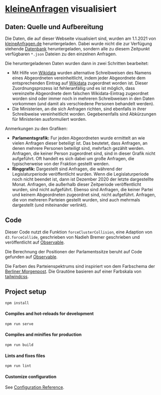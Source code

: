 # [kleineAnfragen](https://kleineanfragen.de/) visualisiert

## Daten: Quelle und Aufbereitung

Die Daten, die auf dieser Webseite visualisiert sind, wurden am 1.1.2021 von [kleineAnfragen.de](https://kleineanfragen.de/) heruntergeladen. Dabei wurde nicht die zur Verfügung stehende [Datenbank](https://kleineanfragen.de/info/daten) heruntergeladen, sondern alle zu diesem Zeitpunkt verfügbaren `*.json` Dateien zu den einzelnen Anfragen.

Die heruntergeladenen Daten wurden dann in zwei Schritten bearbeitet:
- Mit Hilfe von [Wikidata](https://www.wikidata.org/wiki/Wikidata:Main_Page) wurden alternative Schreibweisen des Namens eines Abgeordneten vereinheitlicht, indem jeder Abgeordnete dem entsprechenden Eintrag auf [Wikidata](https://www.wikidata.org/wiki/Wikidata:Main_Page) zugeordnet worden ist. Dieser Zuordnungsprozess ist fehleranfällig und es ist möglich, dass vereinzelte Abgeordnete dem falschen Wikidata-Eintrag zugeordnet worden sind oder immer noch in mehreren Schreibweisen in den Daten vorkommen (und damit als verschiedene Personen behandelt werden).
- Die Ministerien, an die sich Anfragen richten, sind ebenfalls in ihrer Schreibweise vereinheitlicht worden. Gegebenenfalls sind Abkürzungen für Ministerien ausformuliert worden.

Anmerkungen zu den Grafiken:
- **Parlamentsgrafik:** Fur jeden Abgeordneten wurde ermittelt an wie vielen Anfragen dieser beteiligt ist. Das beutetet, dass Anfragen, an denen mehrere Personen beteiligt sind, mehrfach gezählt werden. Anfragen, die keiner Person zugeordnet sind, sind in dieser Grafik nicht aufgeführt. Oft handelt es sich dabei um große Anfragen, die typischerweise von der Fraktion gestellt werden.
- **Ringgrafik:** Dargestellt sind Anfragen, die während der Legislaturperiode veröffentlicht wurden. Wenn die Legislaturperiode noch nicht beendet ist, dann ist Dezember 2020 der letzte dargestellte Monat. Anfragen, die außerhalb dieser Zeitperiode veröffentlicht wurden, sind nicht aufgeführt. Ebenso sind Anfragen, die keiner Partei und keinem Abgeordneten zugeordnet sind, nicht aufgeführt. Anfragen, die von mehreren Parteien gestellt wurden, sind auch mehrmals dargestellt (und miteinander verlinkt).

## Code

Dieser Code nutzt die Funktion `forceClusterCollision`, eine Adaption von `d3.forceCollide`, geschrieben von Nadieh Bremer geschrieben und veröffentlicht auf [Observable](https://observablehq.com/@nbremer/custom-cluster-force-layout).

Die Berechnung der Positionen der Parlamentssitze beruht auf Code gefunden auf [Observable](https://observablehq.com/@yu-emilie/european-parliament-elections-of-2014/2).

Die Farben des Parteienspektrums sind inspiriert von dem Farbschema der [Berliner Morgenpost](https://interaktiv.morgenpost.de/bundestagswahl-2021-umfragen-ergebnisse-wahlkarte/). Die Grautöne basieren auf einer Farbskala von [tailwindcss](https://tailwindcss.com/docs/customizing-colors).

## Project setup
```
npm install
```

#### Compiles and hot-reloads for development
```
npm run serve
```

#### Compiles and minifies for production
```
npm run build
```

#### Lints and fixes files
```
npm run lint
```

#### Customize configuration
See [Configuration Reference](https://cli.vuejs.org/config/).
